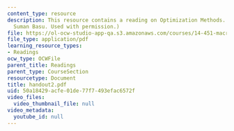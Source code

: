 ```yaml
---
content_type: resource
description: This resource contains a reading on Optimization Methods. (Courtesy of
  Suman Basu. Used with permission.)
file: https://ol-ocw-studio-app-qa.s3.amazonaws.com/courses/14-451-macroeconomic-theory-i-spring-2007/50a18429acfe01de77f7493efac6572f_handout2.pdf
file_type: application/pdf
learning_resource_types:
- Readings
ocw_type: OCWFile
parent_title: Readings
parent_type: CourseSection
resourcetype: Document
title: handout2.pdf
uid: 50a18429-acfe-01de-77f7-493efac6572f
video_files:
  video_thumbnail_file: null
video_metadata:
  youtube_id: null
---
```

